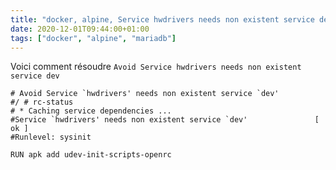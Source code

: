 ```yaml
---
title: "docker, alpine, Service hwdrivers needs non existent service dev"
date: 2020-12-01T09:44:00+01:00
tags: ["docker", "alpine", "mariadb"]
---
```


Voici comment résoudre `Avoid Service hwdrivers needs non existent service dev`

```
# Avoid Service `hwdrivers' needs non existent service `dev'
#/ # rc-status
# * Caching service dependencies ...
#Service `hwdrivers' needs non existent service `dev'               [ ok ]
#Runlevel: sysinit

RUN apk add udev-init-scripts-openrc
```